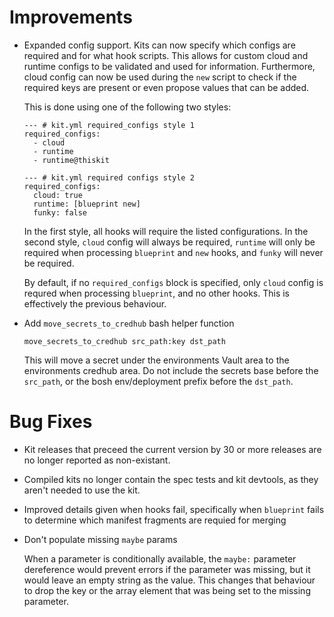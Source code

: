 # Improvements

* Expanded config support.  Kits can now specify which configs are required
  and for what hook scripts.  This allows for custom cloud and runtime configs
  to be validated and used for information.  Furthermore, cloud config can now
  be used during the `new` script to check if the required keys are present or
  even propose values that can be added.

  This is done using one of the following two styles:

  ```
  --- # kit.yml required_configs style 1
  required_configs:
    - cloud
    - runtime
    - runtime@thiskit
  ```

  ```
  --- # kit.yml required configs style 2
  required_configs:
    cloud: true
    runtime: [blueprint new]
    funky: false
  ```

  In the first style, all hooks will require the listed configurations.  In
  the second style, `cloud` config will always be required, `runtime` will
  only be required when processing `blueprint` and `new` hooks, and `funky`
  will never be required.

  By default, if no `required_configs` block is specified, only `cloud` config
  is requred when processing `blueprint`, and no other hooks.  This is
  effectively the previous behaviour.

* Add `move_secrets_to_credhub` bash helper function

  `move_secrets_to_credhub src_path:key dst_path`

  This will move a secret under the environments Vault area to the
  environments credhub area.  Do not include the secrets base before the
  `src_path`, or the bosh env/deployment prefix before the `dst_path`.


# Bug Fixes

* Kit releases that preceed the current version by 30 or more releases are no
  longer reported as non-existant.

* Compiled kits no longer contain the spec tests and kit devtools, as they
  aren't needed to use the kit.

* Improved details given when hooks fail, specifically when `blueprint` fails
  to determine which manifest fragments are requied for merging

* Don't populate missing `maybe` params

  When a parameter is conditionally available, the `maybe:` parameter
  dereference would prevent errors if the parameter was missing, but it would
  leave an empty string as the value.  This changes that behaviour to drop the
  key or the array element that was being set to the missing parameter.
